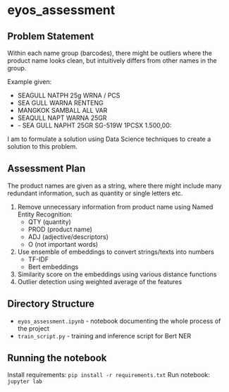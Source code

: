 # eyos_assessment

## Problem Statement

Within each name group (barcodes), there might be outliers where the product name looks clean, but intuitively differs from other names in the group.

Example given:
* SEAGULL NATPH 25g WRNA / PCS
* SEA GULL WARNA RENTENG
* MANGKOK SAMBALL ALL VAR
* SEAQULL NAPT WARNA 25GR
* \- SEA GULL NAPHT 25GR SG-519W 1PCSX 1.500,00:

I am to formulate a solution using Data Science techniques to create a solution to this problem.

## Assessment Plan

The product names are given as a string, where there might include many redundant information, such as quantity or single letters etc.

1. Remove unnecessary information from product name using Named Entity Recognition: 
    * QTY (quantity)
    * PROD (product name)
    * ADJ (adjective/descriptors)
    * O (not important words)
2. Use ensemble of embeddings to convert strings/texts into numbers
    * TF-IDF
    * Bert embeddings
3. Similarity score on the embeddings using various distance functions
4. Outlier detection using weighted average of the features

## Directory Structure

* `eyos_assessment.ipynb` - notebook documenting the whole process of the project
* `train_script.py` - training and inference script for Bert NER

## Running the notebook

Install requirements: `pip install -r requirements.txt`
Run notebook: `jupyter lab`